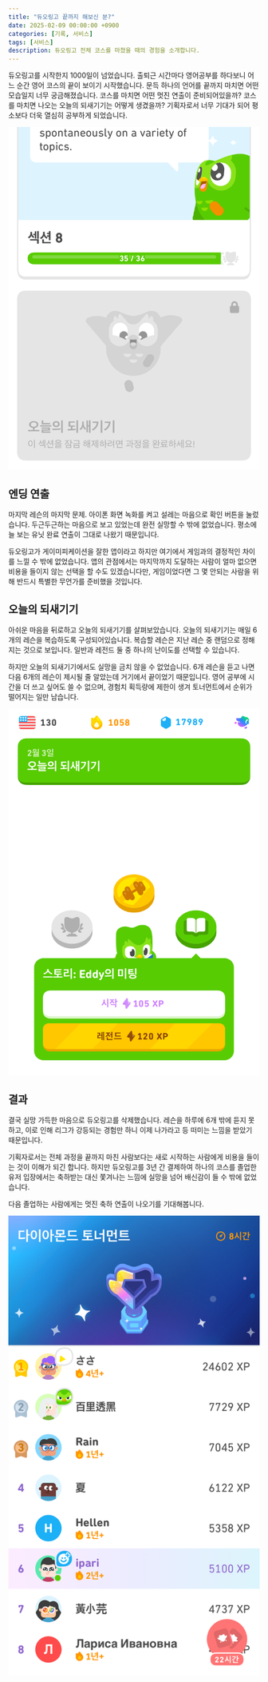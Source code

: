 ```yaml
---
title: "듀오링고 끝까지 해보신 분?"
date: 2025-02-09 00:00:00 +0900
categories: [기록, 서비스]
tags: [서비스]
description: 듀오링고 전체 코스를 마쳤을 때의 경험을 소개합니다.
---
```



듀오링고를 시작한지 1000일이 넘었습니다. 출퇴근 시간마다 영어공부를 하다보니 어느 순간 영어 코스의 끝이 보이기 시작했습니다. 문득 하나의 언어를 끝까지 마치면 어떤 모습일지 너무 궁금해졌습니다. 코스를 마치면 어떤 멋진 연출이 준비되어있을까? 코스를 마치면 나오는 오늘의 되새기기는 어떻게 생겼을까? 기획자로서 너무 기대가 되어 평소보다 더욱 열심히 공부하게 되었습니다.

![영어 코스의 끝을 바라보다](/assets/img/2025/2025-duolingo-before-finish.png)


## 엔딩 연출

마지막 레슨의 마지막 문제. 아이폰 화면 녹화를 켜고 설레는 마음으로 확인 버튼을 눌렀습니다. 두근두근하는 마음으로 보고 있었는데 완전 실망할 수 밖에 없었습니다. 평소에 늘 보는 유닛 완료 연출이 그대로 나왔기 때문입니다.

듀오링고가 게이미피케이션을 잘한 앱이라고 하지만 여기에서 게임과의 결정적인 차이를 느낄 수 밖에 없었습니다. 앱의 관점에서는 마지막까지 도달하는 사람이 얼마 없으면 비용을 들이지 않는 선택을 할 수도 있겠습니다만, 게임이었다면 그 몇 안되는 사람을 위해 반드시 특별한 무언가를 준비했을 것입니다.


## 오늘의 되새기기

아쉬운 마음을 뒤로하고 오늘의 되새기기를 살펴보았습니다. 오늘의 되새기기는 매일 6개의 레슨을 복습하도록 구성되어있습니다. 복습할 레슨은 지난 레슨 중 랜덤으로 정해지는 것으로 보입니다. 일반과 레전드 둘 중 하나의 난이도를 선택할 수 있습니다.

하지만 오늘의 되새기기에서도 실망을 금치 않을 수 없었습니다. 6개 레슨을 듣고 나면 다음 6개의 레슨이 제시될 줄 알았는데 거기에서 끝이었기 때문입니다. 영어 공부에 시간을 더 쓰고 싶어도 쓸 수 없으며, 경험치 획득량에 제한이 생겨 토너먼트에서 순위가 떨어지는 일만 남습니다.


![오늘의 되새기기](/assets/img/2025/2025-duolingo-daily-refresh.png)


## 결과

결국 실망 가득한 마음으로 듀오링고를 삭제했습니다. 레슨을 하루에 6개 밖에 듣지 못하고, 이로 인해 리그가 강등되는 경험만 하니 이제 나가라고 등 떠미는 느낌을 받았기 때문입니다.

기획자로서는 전체 과정을 끝까지 마친 사람보다는 새로 시작하는 사람에게 비용을 들이는 것이 이해가 되긴 합니다. 하지만 듀오링고를 3년 간 결제하여 하나의 코스를 졸업한 유저 입장에서는 축하받는 대신 쫓겨나는 느낌에 실망을 넘어 배신감이 들 수 밖에 없었습니다.

다음 졸업하는 사람에게는 멋진 축하 연출이 나오기를 기대해봅니다.

![경쟁이 치열한 듀오링고 토너먼트](/assets/img/2025/2025-duolingo-tournament.png)